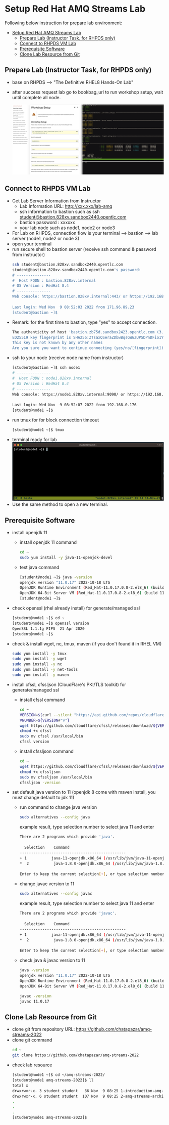 # Setup Red Hat AMQ Streams Lab

Following below instruction for prepare lab environment:

<!-- TOC -->

- [Setup Red Hat AMQ Streams Lab](#setup-red-hat-amq-streams-lab)
  - [Prepare Lab (Instructor Task, for RHPDS only)](#prepare-lab-instructor-task-for-rhpds-only)
  - [Connect to RHPDS VM Lab](#connect-to-rhpds-vm-lab)
  - [Prerequisite Software](#prerequisite-software)
  - [Clone Lab Resource from Git](#clone-lab-resource-from-git)

<!-- /TOC -->

## Prepare Lab (Instructor Task, for RHPDS only)
* base on RHPDS --> "The Definitive RHEL8 Hands-On Lab"
* after success request lab go to bookbag_url to run workshop setup, wait until complete all node.
  
  ![](images/setup-1.png) 

## Connect to RHPDS VM Lab 
* Get Lab Server Information from Instructor
  - Lab Information URL: http://xxx.xxx/lab-amq
  - ssh information to bastion such as ssh student@bastion.828xv.sandbox2440.opentlc.com
  - bastion password : xxxxxx
  - your lab node such as node1, node2 or node3
* For Lab on RHPDS, connection flow is your terminal --> bastion --> lab server (node1, node2 or node 3)
* open your terminal
* run secure shell to bastion server (receive ssh command & password from instructor)
  ```bash
  ssh student@bastion.828xv.sandbox2440.opentlc.com
  student@bastion.828xv.sandbox2440.opentlc.com's password: 
  # ---------------
  #  Host FQDN : bastion.828xv.internal
  # OS Version : RedHat 8.4
  # ---------------
  Web console: https://bastion.828xv.internal:443/ or https://192.168.0.176:443/

  Last login: Wed Nov  9 08:52:03 2022 from 171.96.89.23
  [student@bastion ~]$
  ```
* Remark: for the first time to bastion, type "yes" to accept connection.
  ```bash
  The authenticity of host 'bastion.zb75d.sandbox2423.opentlc.com (3.139.121.191)' can't be established.
  ED25519 key fingerprint is SHA256:ZTsaxQSeraZDbwBqsGWGZUPSDPnDFio1Yv3Pes40OTI.
  This key is not known by any other names
  Are you sure you want to continue connecting (yes/no/[fingerprint])?
  ```
* ssh to your node (receive node name from instructor)
  ```bash
  [student@bastion ~]$ ssh node1
  # ---------------
  #  Host FQDN : node1.828xv.internal
  # OS Version : RedHat 8.4
  # ---------------
  Web console: https://node1.828xv.internal:9090/ or https://192.168.0.124:9090/

  Last login: Wed Nov  9 08:52:07 2022 from 192.168.0.176
  [student@node1 ~]$
  ```
* run tmux for for block connection timeout
  ```bash
  [student@node1 ~]$ tmux
  ```
* terminal ready for lab
  ![](images/setup-2.png) 
* Use the same method to open a new terminal.
  
## Prerequisite Software
* install openjdk 11
  - install openjdk 11 command
    ```bash
    cd ~
    sudo yum install -y java-11-openjdk-devel  
    ```
  - test java command
    ```bash
    [student@node1 ~]$ java -version
    openjdk version "11.0.17" 2022-10-18 LTS
    OpenJDK Runtime Environment (Red_Hat-11.0.17.0.8-2.el8_6) (build 11.0.17+8-LTS)
    OpenJDK 64-Bit Server VM (Red_Hat-11.0.17.0.8-2.el8_6) (build 11.0.17+8-LTS, mixed mode, sharing)
    [student@node1 ~]$
    ```
  
* check openssl (rhel already install) for generate/managed ssl
  ```bash
  [student@node1 ~]$ cd ~
  [student@node1 ~]$ openssl version
  OpenSSL 1.1.1g FIPS  21 Apr 2020
  [student@node1 ~]$
  ```

* check & install wget, nc, tmux, maven (if you don't found it in RHEL VM)
  ```bash
  sudo yum install -y tmux
  sudo yum install -y wget
  sudo yum install -y nc
  sudo yum install -y net-tools
  sudo yum install -y maven
  ```
  
* install cfssl, cfssljson (CloudFlare's PKI/TLS toolkit) for generate/managed ssl
  - install cfssl command
    ```bash
    cd ~
    VERSION=$(curl --silent "https://api.github.com/repos/cloudflare/cfssl/releases/latest" | grep '"tag_name"' | sed -E 's/.*"([^"]+)".*/\1/')
    VNUMBER=${VERSION#"v"}
    wget https://github.com/cloudflare/cfssl/releases/download/${VERSION}/cfssl_${VNUMBER}_linux_amd64 -O cfssl
    chmod +x cfssl
    sudo mv cfssl /usr/local/bin
    cfssl version
    ```
  - install cfssljson command
    ```bash
    cd ~
    wget https://github.com/cloudflare/cfssl/releases/download/${VERSION}/cfssljson_${VNUMBER}_linux_amd64 -O cfssljson
    chmod +x cfssljson
    sudo mv cfssljson /usr/local/bin
    cfssljson -version
    ```

* set default java version to 11 (openjdk 8 come with maven install, you must change default to jdk 11)
  * run command to change java version
    ```bash
    sudo alternatives --config java
    ```
    
    example result, type selection number to select java 11 and enter
    ```bash
    There are 2 programs which provide 'java'.

      Selection    Command
    -----------------------------------------------
    + 1           java-11-openjdk.x86_64 (/usr/lib/jvm/java-11-openjdk-11.0.17.0.8-2.el8_6.x86_64/bin/java)
    *  2           java-1.8.0-openjdk.x86_64 (/usr/lib/jvm/java-1.8.0-openjdk-1.8.0.352.b08-2.el8_6.x86_64/jre/bin/java)

    Enter to keep the current selection[+], or type selection number: 1
    ```
    
  * change javac version to 11
    ```bash
    sudo alternatives --config javac
    ```

    example result, type selection number to select java 11 and enter
    ```bash
    There are 2 programs which provide 'javac'.

      Selection    Command
    -----------------------------------------------
    + 1           java-11-openjdk.x86_64 (/usr/lib/jvm/java-11-openjdk-11.0.17.0.8-2.el8_6.x86_64/bin/javac)
    *  2           java-1.8.0-openjdk.x86_64 (/usr/lib/jvm/java-1.8.0-openjdk-1.8.0.352.b08-2.el8_6.x86_64/bin/javac)

    Enter to keep the current selection[+], or type selection number: 1
    ```
  * check java & javac version to 11
    ```bash
    java -version
    openjdk version "11.0.17" 2022-10-18 LTS
    OpenJDK Runtime Environment (Red_Hat-11.0.17.0.8-2.el8_6) (build 11.0.17+8-LTS)
    OpenJDK 64-Bit Server VM (Red_Hat-11.0.17.0.8-2.el8_6) (build 11.0.17+8-LTS, mixed mode, sharing)
    ```

    ```bash
    javac -version
    javac 11.0.17
    ```

## Clone Lab Resource from Git
* clone git from repository URL: https://github.com/chatapazar/amq-streams-2022
* clone git command
  ```bash
  cd ~
  git clone https://github.com/chatapazar/amq-streams-2022
  ```
* check lab resource
  ```bash
  [student@node1 ~]$ cd ~/amq-streams-2022/
  [student@node1 amq-streams-2022]$ ll
  total x
  drwxrwxr-x. 3 student student   36 Nov  9 08:25 1-introduction-amq-streams
  drwxrwxr-x. 6 student student  107 Nov  9 08:25 2-amq-streams-architecture
  .
  .
  .
  [student@node1 amq-streams-2022]$
  ```